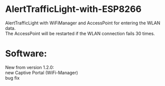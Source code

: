 # AlertTrafficLight-with-ESP8266
AlertTrafficLight with WiFiManager and AccessPoint for entering the WLAN data. <br>
The AccessPoint will be restarted if the WLAN connection fails 30 times. <br>
# Software:
New from version 1.2.0: <br>
new Captive Portal (WiFi-Manager)<br>
bug fix<br>
<br>
